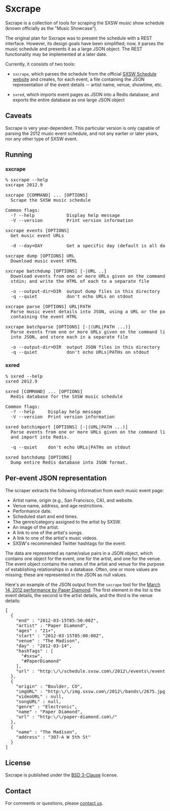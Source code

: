 # Sxcrape

Sxcrape is a collection of tools for scraping the SXSW music show
schedule (known officially as the "Music Showcase").

The original plan for Sxcrape was to present the schedule with a REST
interface. However, its design goals have been simplified; now, it
parses the music schedule and presents it as a large JSON object. The
REST functionality may be implemented at a later date.

Currently, it consists of two tools:

* `sxcrape`, which parses the schedule from the official [SXSW
Schedule website](http://schedule.sxsw.com/) and creates, for each
event, a file containing the JSON representation of the event details
-- artist name, venue, showtime, etc.

* `sxred`, which imports event pages as JSON into a Redis database,
and exports the entire database as one large JSON object

## Caveats

Sxcrape is very year-dependent. This particular version is only
capable of parsing the 2012 music event schedule, and not any earlier
or later years, nor any other type of SXSW event.

## Running

### sxcrape

<pre>
% sxcrape --help
sxcrape 2012.9

sxcrape [COMMAND] ... [OPTIONS]
  Scrape the SXSW music schedule

Common flags:
  -? --help            Display help message
  -V --version         Print version information

sxcrape events [OPTIONS]
  Get music event URLs

  -d --day=DAY         Get a specific day (default is all days)

sxcrape dump [OPTIONS] URL
  Download music event HTML

sxcrape batchdump [OPTIONS] [-|URL ..]
  Download events from one or more URLs given on the command line, or via
  stdin; and write the HTML of each to a separate file

  -o --output-dir=DIR  output dump files in this directory
  -q --quiet           don't echo URLs on stdout

sxcrape parse [OPTIONS] URL|PATH
  Parse music event details into JSON, using a URL or the path to a file
  containing the event HTML

sxcrape batchparse [OPTIONS] [-|(URL|PATH ...)]
  Parse events from one or more URLs given on the command line, or via stdin,
  into JSON, and store each in a separate file

  -o --output-dir=DIR  output JSON files in this directory
  -q --quiet           don't echo URLs|PATHs on stdout
</pre>

### sxred

<pre>
% sxred --help
sxred 2012.9

sxred [COMMAND] ... [OPTIONS]
  Redis database for the SXSW music schedule

Common flags:
  -? --help     Display help message
  -V --version  Print version information

sxred batchimport [OPTIONS] [-|(URL|PATH ...)]
  Parse events from one or more URLs given on the command line, or via stdin,
  and import into Redis.

  -q --quiet    don't echo URLs|PATHs on stdout

sxred batchdump [OPTIONS]
  Dump entire Redis database into JSON format.
</pre>

## Per-event JSON representation

The scraper extracts the following information from each music event
page:

* Artist name, origin (e.g., San Francisco, CA), and website.
* Venue name, address, and age restrictions.
* Performance date.
* Scheduled start and end times.
* The genre/category assigned to the artist by SXSW.
* An image of the artist.
* A link to one of the artist's songs.
* A link to one of the artist's music videos.
* SXSW's recommended Twitter hashtags for the event.

The data are represented as name/value pairs in a JSON object, which
contains one object for the event, one for the artist, and one for the
venue. The event object contains the names of the artist and venue for
the purpose of establishing relationships in a database. Often, one or
more values are missing; these are represented in the JSON as null
values.

Here's an example of the JSON output from the `sxcrape` tool for the
[March 14, 2012 performance by Paper
Diamond](http://schedule.sxsw.com/2012/events/event_MS19763). The
first element in the list is the event details, the second is the
artist details, and the third is the venue details:

<pre>
[
  {
    "end" : "2012-03-15T05:50:00Z",
    "artist" : "Paper Diamond",
    "ages" : "21+",
    "start" : "2012-03-15T05:00:00Z",
    "venue" : "The Madison",
    "day" : "2012-03-14",
    "hashTags" : [
      "#sxsw",
      "#PaperDiamond"
    ],
    "url" : "http:\/\/schedule.sxsw.com\/2012\/events\/event_MS19763"
  },
  {
    "origin" : "Boulder, CO",
    "imgURL" : "http:\/\/img.sxsw.com\/2012\/bands\/2675.jpg",
    "videoURL" : null,
    "songURL" : null,
    "genre" : "Electronic",
    "name" : "Paper Diamond",
    "url" : "http:\/\/paper-diamond.com\/"
  },
  {
    "name" : "The Madison",
    "address" : "307-A W 5th St"
  }
]
</pre>

## License

Sxcrape is published under the [BSD
3-Clause](http://opensource.org/licenses/BSD-3-Clause) license.

## Contact

For comments or questions, please [contact
us](mailto:src@quixoftic.com).
